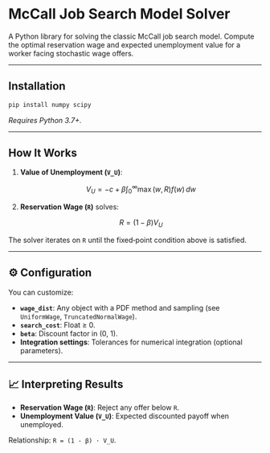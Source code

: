 # McCall Job Search Model Solver
A Python library for solving the classic McCall job search model. Compute the optimal reservation wage and expected unemployment value for a worker facing stochastic wage offers.

---

##  Installation

```bash
pip install numpy scipy
```

*Requires Python 3.7+.*

---

##  How It Works

1. **Value of Unemployment (`V_U`)**:

   ```math
   V_U = -c + \beta \int_{0}^{\infty} \max(w, R) f(w) \, dw
   ```
2. **Reservation Wage (`R`)** solves:

   ```math
   R = (1 - \beta) V_U
   ```

The solver iterates on `R` until the fixed‐point condition above is satisfied.

---

## ⚙️ Configuration

You can customize:

* **`wage_dist`**: Any object with a PDF method and sampling (see `UniformWage`, `TruncatedNormalWage`).
* **`search_cost`**: Float ≥ 0.
* **`beta`**: Discount factor in (0, 1).
* **Integration settings**: Tolerances for numerical integration (optional parameters).

---

## 📈 Interpreting Results

* **Reservation Wage (`R`)**:  Reject any offer below `R`.
* **Unemployment Value (`V_U`)**: Expected discounted payoff when unemployed.

Relationship:  `R = (1 - β) · V_U`.

